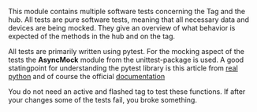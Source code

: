 This module contains multiple software tests concerning the Tag and the hub.
All tests are pure software tests, meaning that all necessary data and devices are being mocked. They give
an overview of what behavior is expected of the methods in the hub and on the tag. 

All tests are primarily written using pytest. For the mocking aspect of the tests the __AsyncMock__ module
from the unittest-package is used. 
A good statingpoint for understanding the pytest library is this article from [real python](https://realpython.com/pytest-python-testing/)
and of course the official [documentation](https://docs.pytest.org/en/7.1.x/)

You do not need an active and flashed tag to test these functions. 
If after your changes some of the tests fail, you broke something. 
